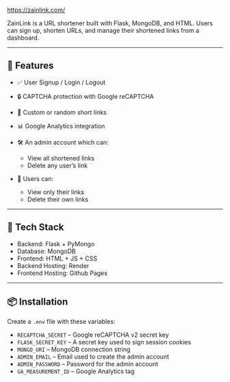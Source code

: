 https://zainlink.com/

ZainLink is a URL shortener built with Flask, MongoDB, and HTML. Users can sign up, shorten URLs, and manage their shortened links from a dashboard.

---

## 🚀 Features

- ✅ User Signup / Login / Logout 
- 🔒 CAPTCHA protection with Google reCAPTCHA 
- 🧾 Custom or random short links
- 📊 Google Analytics integration 


- 🛠 An admin account which can:
  - View all shortened links
  - Delete any user’s link
- 👤 Users can:
  - View only their links
  - Delete their own links


---

## 🧰 Tech Stack

- Backend: Flask +  PyMongo
- Database: MongoDB 
- Frontend: HTML + JS + CSS 
- Backend Hosting: Render
- Frontend Hosting: Github Pages

---

## 📦 Installation
Create a `.env` file with these variables:

- `RECAPTCHA_SECRET` – Google reCAPTCHA v2 secret key
- `FLASK_SECRET_KEY` – A secret key used to sign session cookies
- `MONGO_URI` – MongoDB connection string 
- `ADMIN_EMAIL` – Email used to create the admin account 
- `ADMIN_PASSWORD` – Password for the admin account 
- `GA_MEASUREMENT_ID` – Google Analytics tag



